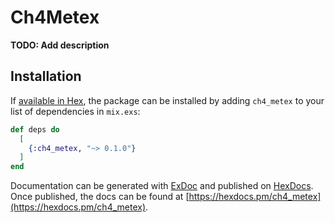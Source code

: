 # Ch4Metex

**TODO: Add description**

## Installation

If [available in Hex](https://hex.pm/docs/publish), the package can be installed
by adding `ch4_metex` to your list of dependencies in `mix.exs`:

```elixir
def deps do
  [
    {:ch4_metex, "~> 0.1.0"}
  ]
end
```

Documentation can be generated with [ExDoc](https://github.com/elixir-lang/ex_doc)
and published on [HexDocs](https://hexdocs.pm). Once published, the docs can
be found at [https://hexdocs.pm/ch4_metex](https://hexdocs.pm/ch4_metex).

